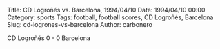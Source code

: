 Title: CD Logroñés vs. Barcelona, 1994/04/10
Date: 1994/04/10 00:00
Category: sports
Tags: football, football scores, CD Logroñés, Barcelona
Slug: cd-logrones-vs-barcelona
Author: carbonero


CD Logroñés 0 - 0 Barcelona
